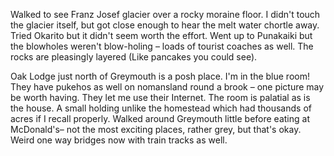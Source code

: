 Walked to see Franz Josef glacier over a rocky moraine floor. I didn't touch the glacier itself, but got close enough to hear the melt water chortle away. Tried Okarito but it didn't seem worth the effort. Went up to Punakaiki but the blowholes weren't blow-holing – loads of tourist coaches as well. The rocks are pleasingly layered (Like pancakes you could see). 

Oak Lodge just north of Greymouth is a posh place. I'm in the blue room! They have pukehos as well on nomansland round a brook – one picture may be worth having. They let me use their Internet. The room is palatial as is the house. A small holding unlike the homestead which had thousands of acres if I recall properly. Walked around Greymouth little before eating at McDonald's– not the most exciting places, rather grey, but that's okay. Weird one way bridges now with train tracks as well.
